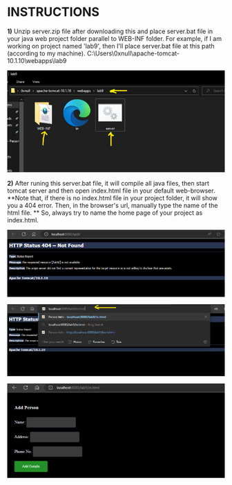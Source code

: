 # INSTRUCTIONS

**1)** Unzip server.zip file after downloading this and place server.bat file in your java web project folder parallel to WEB-INF folder. For example, if I am working on project named 'lab9', then I'll place server.bat file at this path (according to my machine).
C:\Users\0xnull\apache-tomcat-10.1.10\webapps\lab9

![img](/images/pre.png)

**2)** After runing this server.bat file, it will compile all java files, then start tomcat server and then open index.html file in your default web-browser. **Note that, if there is no index.html file in your project folder, it will show you a 404 error. Then, in the browser's url, manually type the name of the html file. ** So, always try to name the home page of your project as index.html.

![img](/images/2.png)

![img](/images/3.png)

![img](/images/4.png)
